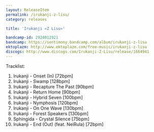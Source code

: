 ```yaml
---
layout: ReleaseItem
permalink: /irukanji-z-lisu/
category: releases

title: 'Irukanji «Z Lisu»'

bandcamp-id: 2924012921
bandcamp: https://sentimony.bandcamp.com/album/irukanji-z-lisu
ektoplazm: http://www.ektoplazm.com/free-music/irukanji-z-lisu
discogs: http://www.discogs.com/Irukanji-Z-Lisu/release/1664941
---
```


Tracklist:

01. Irukanji - Onset (In) [72bpm]
02. Irukanji - Swamp [128bpm]
03. Irukanji - Recapture The Past [90bpm]
04. Irukanji - Return Home [90bpm]
05. Irukanji - Hybrid Seven [100bpm]
06. Irukanji - Nymphosis [120bpm]
07. Irukanji - On One Wave [130bpm]
08. Irukanji - Forest Speakers [130bpm]
09. Sphingida - Crystal Silence [75bpm]
10. Irukanji - End (Out) (feat. NeiRula) [72bpm]


